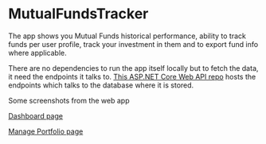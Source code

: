 # MutualFundsTracker
The app shows you Mutual Funds historical performance, ability to track funds per user profile, track your investment in them and to export fund info where applicable.

There are no dependencies to run the app itself locally but to fetch the data, it need the endpoints it talks to. [This ASP.NET Core Web API repo](https://github.com/AmitEMV/MutualFundsAPI) hosts the endpoints which talks to the database where it is stored.

Some screenshots from the web app 

[Dashboard page](https://github.com/AmitEMV/MutualFundsTracker/blob/master/Screenshots/Page%201.png)

[Manage Portfolio page](https://github.com/AmitEMV/MutualFundsTracker/blob/master/Screenshots/Page%203.png)

